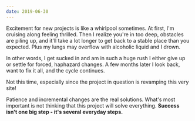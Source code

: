 ```yaml
---
date: 2019-06-30
---
```


Excitement for new projects is like a whirlpool sometimes. At first, I'm cruising along feeling thrilled. Then I realize you're in too deep, obstacles are piling up, and it'll take a lot longer to get back to a stable place than you expected. Plus my lungs may overflow with alcoholic liquid and I drown.

In other words, I get sucked in and am in such a huge rush I either give up or settle for forced, haphazard changes. A few months later I look back, want to fix it all, and the cycle continues.

Not this time, especially since the project in question is revamping this very site!

Patience and incremental changes are the real solutions. What's most important is not thinking that this project will solve everything. **Success isn't one big step - it's several everyday steps.**
